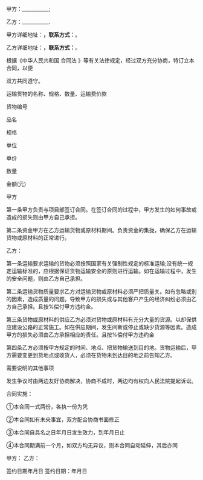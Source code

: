 
 


甲方：___________;


乙方：___________.


甲方详细地址：______，联系方式：______。


乙方详细地址：______，联系方式：______。


根据《中华人民共和国
合同法
》等有关法律规定，经过双方充分协商，特订立本合同，以便


双方共同遵守。


运输货物的名称、规格、数量、运输费价款


货物编号


品名


规格


单位


单价


数量


金额(元)


甲方


第一条甲方负责与项目部签订合同。在签订合同的过程中，甲方发生的如何事故或造成的损失则由甲方自己承担。


第二条资金甲方在乙方运输货物或原材料期间。负责资金的集拢，确保乙方在运输货物或原材料的正常进行。


乙方：


第一条运输要求运输的货物必须按照国家有关强制性规定的标准运输;没有统一规定运输标准的，应根据保证货物运输安全的原则进行运输。如在运输过程中，发生的安全问题，则由乙方自己承担。


第二条运输货物质量要求乙方对运输货物或原材料必须严把质量关。如有忽略或别的因素，造成质量的问题。导致甲方的损失或与其他客户产生的经济纠纷必须由乙方自己承担。且按%偿付甲方违约金。


第三条货物或原材料的供应乙方必须对货物或原材料有充分大量的货源。以却保供应建设公路的正常施工。如在供应期间，发生间断或停止或缺少货源等因素。造成甲方的损失必须由乙方承担相应的责任。且按%偿付甲方违约金


第四条乙方必须按甲方规定的时间、地点、把货物输送到目的地。货物运输后，甲方需要变更到货地点或收货人，必须在货物未到达目的地之前告知乙方。


需要说明的其他事项


发生争议时由两边友好协商解决，协商不成时，两边均有权向人民法院提起诉讼。


合同实施：


①本合同一式两份，各执一份为凭


②本合同如有未央事宜，双方配合协商书面修正


③本合同自具名之日年月日发生效力，到年月日止


④本合同期满前一个月，如双方均无异议，则本合同自动延伸，其后亦同


甲方： 乙方：


签约日期年月日 签约日期：年月日
 


 

 
 
 
 
 
  


  
 

  


  


  
 
 
 
 

